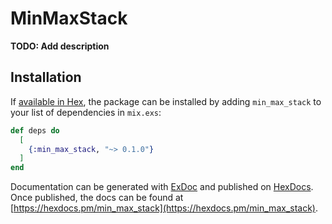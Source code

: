 # MinMaxStack

**TODO: Add description**

## Installation

If [available in Hex](https://hex.pm/docs/publish), the package can be installed
by adding `min_max_stack` to your list of dependencies in `mix.exs`:

```elixir
def deps do
  [
    {:min_max_stack, "~> 0.1.0"}
  ]
end
```

Documentation can be generated with [ExDoc](https://github.com/elixir-lang/ex_doc)
and published on [HexDocs](https://hexdocs.pm). Once published, the docs can
be found at [https://hexdocs.pm/min_max_stack](https://hexdocs.pm/min_max_stack).

